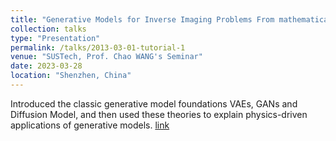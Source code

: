 ```yaml
---
title: "Generative Models for Inverse Imaging Problems From mathematical foundations to physics-driven applications"
collection: talks
type: "Presentation"
permalink: /talks/2013-03-01-tutorial-1
venue: "SUSTech, Prof. Chao WANG's Seminar"
date: 2023-03-28
location: "Shenzhen, China"
---
```


Introduced the classic generative model foundations VAEs, GANs and Diffusion Model, and then used these theories to explain physics-driven applications of generative models. [link](http://xtwusamantha.github.io/files/Seminar-Generative_Models_for_Inverse_Imaging_Problems_From_mathematical_foundations_to_physics-driven_applications.pdf)
